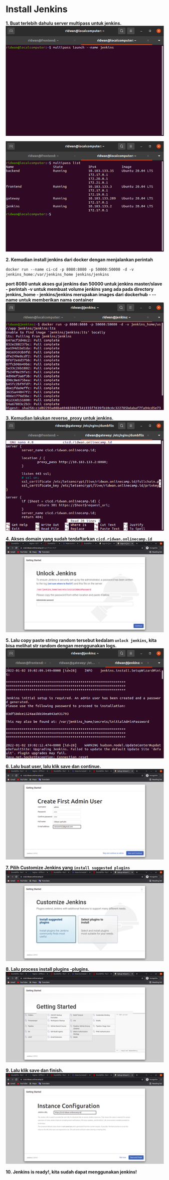 # Install Jenkins
**1. Buat terlebih dahulu server multipass untuk jenkins.**<br>
![Gambar Docker - Install Jenkins](screenshot/gambar1.png)<br>

![Gambar Docker - Install Jenkins](screenshot/gambar2.png)<br>

**2. Kemudian install jenkins dari docker dengan menjalankan perintah**<br>
```
docker run --name ci-cd -p 8080:8080 -p 50000:50000 -d -v jenkins_home:/var/jenkins_home jenkins/jenkins
```

**port 8080 untuk akses gui jenkins dan 50000 untuk jenkins master/slave - perintah -v untuk membuat volume jenkins yang ada pada directory jenkins_home - jenkins/jenkins merupakan images dari dockerhub - --name untuk memberikan nama container**<br>
![Gambar Docker - Install Jenkins](screenshot/gambar3.png)<br>

**3. Kemudian lakukan reverse_proxy untuk jenkins.**<br>
![Gambar Docker - Install Jenkins](screenshot/gambar4.png)<br>

**4. Akses domain yang sudah terdaftarkan `cicd.ridwan.onlinecamp.id`**<br>
![Gambar Docker - Install Jenkins](screenshot/gambar5.png)<br>

**5. Lalu copy paste string random tersebut kedalam `unlock jenkins`, kita bisa melihat str random dengan menggunakan logs.**<br>
![Gambar Docker - Install Jenkins](screenshot/gambar6.png)<br>

**6. Lalu buat user, lalu klik save dan continue.**<br>
![Gambar Docker - Install Jenkins](screenshot/gambar7.png)<br>

**7. Pilih Customize Jenkins yang `install suggested plugins`**<br>
![Gambar Docker - Install Jenkins](screenshot/gambar8.png)<br>

**8. Lalu process install plugins -plugins.**<br>
![Gambar Docker - Install Jenkins](screenshot/gambar9.png)<br>

**9. Lalu klik save dan finish.**<br>
![Gambar Docker - Install Jenkins](screenshot/gambar10.png)<br>

**10. Jenkins is ready!, kita sudah dapat menggunakan jenkins!**<br>
